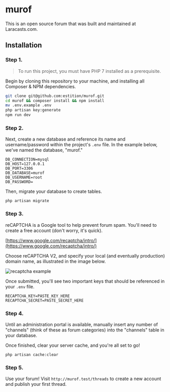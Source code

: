 # murof

This is an open source forum that was built and maintained at Laracasts.com.

## Installation

### Step 1.

> To run this project, you must have PHP 7 installed as a prerequisite.

Begin by cloning this repository to your machine, and installing all Composer & NPM dependencies.

```bash
git clone git@github.com:estition/murof.git
cd murof && composer install && npm install
mv .env.example .env
php artisan key:generate
npm run dev
```

### Step 2.

Next, create a new database and reference its name and username/password within the project's `.env` file. In the example below, we've named the database, "murof."

```
DB_CONNECTION=mysql
DB_HOST=127.0.0.1
DB_PORT=3306
DB_DATABASE=murof
DB_USERNAME=root
DB_PASSWORD=
```

Then, migrate your database to create tables.

```
php artisan migrate
```

### Step 3.

reCAPTCHA is a Google tool to help prevent forum spam. You'll need to create a free account (don't worry, it's quick). 

[https://www.google.com/recaptcha/intro/](https://www.google.com/recaptcha/intro/)

Choose reCAPTCHA V2, and specify your local (and eventually production) domain name, as illustrated in the image below.

![recaptcha example](https://photos-2.dropbox.com/t/2/AAD0oUp45M_jCBaogaf-bMudZEX6rjtDf8kRF0OtfMD4EQ/12/774859/png/32x32/3/1515013200/0/2/Screenshot%202018-01-03%2011.11.02.png/ENqvYBiOvfHGASAHKAc/Vk2xX4J2ADXnunB9_47pmBAU23j_QVDVgHjxD5rEfTI?dl=0&preserve_transparency=1&size=2048x1536&size_mode=3)

Once submitted, you'll see two important keys that should be referenced in your `.env` file. 

```
RECAPTCHA_KEY=PASTE_KEY_HERE
RECAPTCHA_SECRET=PASTE_SECRET_HERE
```

### Step 4.

Until an administration portal is available, manually insert any number of "channels" (think of these as forum categories) into the "channels" table in your database.

Once finished, clear your server cache, and you're all set to go!

```
php artisan cache:clear
```

### Step 5.

Use your forum! Visit `http://murof.test/threads` to create a new account and publish your first thread.